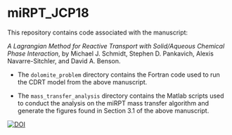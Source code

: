 # miRPT_JCP18

This repository contains code associated with the manuscript:

*A Lagrangian Method for Reactive Transport with Solid/Aqueous Chemical Phase Interaction*, by Michael J. Schmidt, Stephen D. Pankavich, Alexis Navarre-Sitchler,
and David A. Benson.

- The `dolomite_problem` directory contains the Fortran code used to run the
CDRT model from the above manuscript.

- The `mass_transfer_analysis` directory contains the Matlab scripts used to
conduct the analysis on the miRPT mass transfer algorithm and generate the figures
found in Section 3.1 of the above manuscript.

[![DOI](https://zenodo.org/badge/146361297.svg)](https://zenodo.org/badge/latestdoi/146361297)
